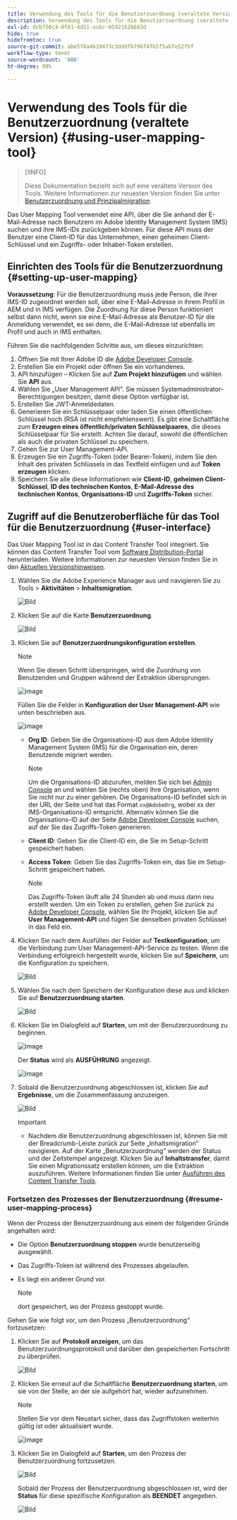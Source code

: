 ```yaml
---
title: Verwendung des Tools für die Benutzerzuordnung (veraltete Version)
description: Verwendung des Tools für die Benutzerzuordnung (veraltete Version)
exl-id: dcb750c4-0f81-4d11-ac6c-0592162b683d
hide: true
hidefromtoc: true
source-git-commit: abe5f8a4b19473c3dddfb79674fb5f5ab7e52fbf
workflow-type: tm+mt
source-wordcount: '806'
ht-degree: 98%

---
```


# Verwendung des Tools für die Benutzerzuordnung (veraltete Version) {#using-user-mapping-tool}

>[!INFO]
>
>Diese Dokumentation bezieht sich auf eine veraltete Version des Tools. Weitere Informationen zur neuesten Version finden Sie unter [Benutzerzuordnung und Prinzipalmigration](/help/journey-migration/content-transfer-tool/using-content-transfer-tool/user-mapping-and-migration.md).

Das User Mapping Tool verwendet eine API, über die Sie anhand der E-Mail-Adresse nach Benutzern im Adobe Identity Management System (IMS) suchen und ihre IMS-IDs zurückgeben können. Für diese API muss der Benutzer eine Client-ID für das Unternehmen, einen geheimen Client-Schlüssel und ein Zugriffs- oder Inhaber-Token erstellen.

## Einrichten des Tools für die Benutzerzuordnung {#setting-up-user-mapping}

**Voraussetzung**: Für die Benutzerzuordnung muss jede Person, die ihrer IMS-ID zugeordnet werden soll, über eine E-Mail-Adresse in ihrem Profil in AEM und in IMS verfügen. Die Zuordnung für diese Person funktioniert selbst dann nicht, wenn sie eine E-Mail-Adresse als Benutzer-ID für die Anmeldung verwendet, es sei denn, die E-Mail-Adresse ist ebenfalls im Profil und auch in IMS enthalten.

Führen Sie die nachfolgenden Schritte aus, um dieses einzurichten:

1. Öffnen Sie mit Ihrer Adobe ID die [Adobe Developer Console](https://developer.adobe.com/console/).
1. Erstellen Sie ein Projekt oder öffnen Sie ein vorhandenes.
1. API hinzufügen – Klicken Sie auf **Zum Projekt hinzufügen** und wählen Sie **API** aus.
1. Wählen Sie „User Management API“. Sie müssen Systemadministrator-Berechtigungen besitzen, damit diese Option verfügbar ist.
1. Erstellen Sie JWT-Anmeldedaten.
1. Generieren Sie ein Schlüsselpaar oder laden Sie einen öffentlichen Schlüssel hoch (RSA ist nicht empfehlenswert). Es gibt eine Schaltfläche zum **Erzeugen eines öffentlich/privaten Schlüsselpaares**, die dieses Schlüsselpaar für Sie erstellt. Achten Sie darauf, sowohl die öffentlichen als auch die privaten Schlüssel zu speichern.
1. Gehen Sie zur User Management-API.
1. Erzeugen Sie ein Zugriffs-Token (oder Bearer-Token), indem Sie den Inhalt des privaten Schlüssels in das Textfeld einfügen und auf **Token erzeugen** klicken.
1. Speichern Sie alle diese Informationen wie **Client-ID**, **geheimen Client-Schlüssel**, **ID des technischen Kontos**, **E-Mail-Adresse des technischen Kontos**, **Organisations-ID** und **Zugriffs-Token** sicher.

## Zugriff auf die Benutzeroberfläche für das Tool für die Benutzerzuordnung {#user-interface}

Das User Mapping Tool ist in das Content Transfer Tool integriert. Sie können das Content Transfer Tool vom [Software Distribution-Portal](https://experience.adobe.com/#/downloads/content/software-distribution/en/aemcloud.html) herunterladen. Weitere Informationen zur neuesten Version finden Sie in den [Aktuellen Versionshinweisen](/help/release-notes/release-notes-cloud/release-notes-current.md).

1. Wählen Sie die Adobe Experience Manager aus und navigieren Sie zu Tools > **Aktivitäten** > **Inhaltsmigration**.

   ![Bild](/help/journey-migration/content-transfer-tool/assets-user-mapping/user-mapping-access1.png)

1. Klicken Sie auf die Karte **Benutzerzuordnung**.

   ![Bild](/help/journey-migration/content-transfer-tool/assets-user-mapping/user-mapping-access2.png)

1. Klicken Sie auf **Benutzerzuordnungskonfiguration erstellen**.

   >[!NOTE]
   >Wenn Sie diesen Schritt überspringen, wird die Zuordnung von Benutzenden und Gruppen während der Extraktion übersprungen.

   ![image](/help/journey-migration/content-transfer-tool/assets-user-mapping/user-mapping-access5.png)

   Füllen Sie die Felder in **Konfiguration der User Management-API** wie unten beschrieben aus.

   ![image](/help/journey-migration/content-transfer-tool/assets-user-mapping/user-mapping-access3.png)


   * **Org ID**: Geben Sie die Organisations-ID aus dem Adobe Identity Management System (IMS) für die Organisation ein, deren Benutzende migriert werden.

     >[!NOTE]
     >Um die Organisations-ID abzurufen, melden Sie sich bei [Admin Console](https://adminconsole.adobe.com/) an und wählen Sie (rechts oben) Ihre Organisation, wenn Sie nicht nur zu einer gehören. Die Organisations-ID befindet sich in der URL der Seite und hat das Format `xx@AdobeOrg`, wobei xx der IMS-Organisations-ID entspricht. Alternativ können Sie die Organisations-ID auf der Seite [Adobe Developer Console](https://developer.adobe.com/console/) suchen, auf der Sie das Zugriffs-Token generieren.

   * **Client ID**: Geben Sie die Client-ID ein, die Sie im Setup-Schritt gespeichert haben.

   * **Access Token**: Geben Sie das Zugriffs-Token ein, das Sie im Setup-Schritt gespeichert haben.

     >[!NOTE]
     >Das Zugriffs-Token läuft alle 24 Stunden ab und muss dann neu erstellt werden. Um ein Token zu erstellen, gehen Sie zurück zu [Adobe Developer Console](https://developer.adobe.com/console/), wählen Sie Ihr Projekt, klicken Sie auf **User Management-API** und fügen Sie denselben privaten Schlüssel in das Feld ein.

1. Klicken Sie nach dem Ausfüllen der Felder auf **Testkonfiguration**, um die Verbindung zum User Management-API-Service zu testen. Wenn die Verbindung erfolgreich hergestellt wurde, klicken Sie auf **Speichern**, um die Konfiguration zu speichern.

   ![Bild](/help/journey-migration/content-transfer-tool/assets-user-mapping/user-mapping-access4.png)

1. Wählen Sie nach dem Speichern der Konfiguration diese aus und klicken Sie auf **Benutzerzuordnung starten**.

   ![Bild](/help/journey-migration/content-transfer-tool/assets-user-mapping/user-mapping-landing4.png)

1. Klicken Sie im Dialogfeld auf **Starten**, um mit der Benutzerzuordnung zu beginnen.

   ![image](/help/journey-migration/content-transfer-tool/assets-user-mapping/resume-user-mapping3.png)

   Der **Status** wird als **AUSFÜHRUNG** angezeigt.

   ![image](/help/journey-migration/content-transfer-tool/assets-user-mapping/user-mapping-start1.png)


1. Sobald die Benutzerzuordnung abgeschlossen ist, klicken Sie auf **Ergebnisse**, um die Zusammenfassung anzuzeigen.

   ![Bild](/help/journey-migration/content-transfer-tool/assets-user-mapping/user-mapping-landing5.png)

   >[!IMPORTANT]
   >
   >* Nachdem die Benutzerzuordnung abgeschlossen ist, können Sie mit der Breadcrumb-Leiste zurück zur Seite „Inhaltsmigration“ navigieren. Auf der Karte „Benutzerzuordnung“ werden der Status und der Zeitstempel angezeigt. Klicken Sie auf **Inhaltstransfer**, damit Sie einen Migrationssatz erstellen können, um die Extraktion auszuführen. Weitere Informationen finden Sie unter [Ausführen des Content Transfer Tools](https://experienceleague.adobe.com/docs/experience-manager-cloud-service/content/migration-journey/cloud-migration/content-transfer-tool/getting-started-content-transfer-tool.html?lang=de#running-tool).

### Fortsetzen des Prozesses der Benutzerzuordnung {#resume-user-mapping-process}

Wenn der Prozess der Benutzerzuordnung aus einem der folgenden Gründe angehalten wird:

* Die Option **Benutzerzuordnung stoppen** wurde benutzerseitig ausgewählt.
* Das Zugriffs-Token ist während des Prozesses abgelaufen.
* Es liegt ein anderer Grund vor.

  >[!NOTE]
  >dort gespeichert, wo der Prozess gestoppt wurde.

Gehen Sie wie folgt vor, um den Prozess „Benutzerzuordnung“ fortzusetzen:

1. Klicken Sie auf **Protokoll anzeigen**, um das Benutzerzuordnungsprotokoll und darüber den gespeicherten Fortschritt zu überprüfen.

   ![Bild](/help/journey-migration/content-transfer-tool/assets-user-mapping/resume-user-mapping1.png)

1. Klicken Sie erneut auf die Schaltfläche **Benutzerzuordnung starten**, um sie von der Stelle, an der sie aufgehört hat, wieder aufzunehmen.

   >[!NOTE]
   >Stellen Sie vor dem Neustart sicher, dass das Zugriffstoken weiterhin gültig ist oder aktualisiert wurde.

   ![image](/help/journey-migration/content-transfer-tool/assets-user-mapping/resume-user-mapping2.png)

1. Klicken Sie im Dialogfeld auf **Starten**, um den Prozess der Benutzerzuordnung fortzusetzen.

   ![Bild](/help/journey-migration/content-transfer-tool/assets-user-mapping/resume-user-mapping3.png)

   Sobald der Prozess der Benutzerzuordnung abgeschlossen ist, wird der **Status** für diese spezifische Konfiguration als **BEENDET** angegeben.

   ![Bild](/help/journey-migration/content-transfer-tool/assets-user-mapping/resume-user-mapping4.png)
